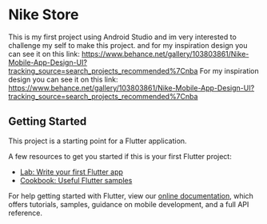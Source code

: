 # Nike Store

This is my first project using Android Studio and im very interested to challenge my self to make this project.
and for my inspiration design you can see it on this link: https://www.behance.net/gallery/103803861/Nike-Mobile-App-Design-UI?tracking_source=search_projects_recommended%7Cnba
For my inspiration design you can see it on this link: https://www.behance.net/gallery/103803861/Nike-Mobile-App-Design-UI?tracking_source=search_projects_recommended%7Cnba

## Getting Started

This project is a starting point for a Flutter application.

A few resources to get you started if this is your first Flutter project:

- [Lab: Write your first Flutter app](https://flutter.dev/docs/get-started/codelab)
- [Cookbook: Useful Flutter samples](https://flutter.dev/docs/cookbook)

For help getting started with Flutter, view our
[online documentation](https://flutter.dev/docs), which offers tutorials,
samples, guidance on mobile development, and a full API reference.
